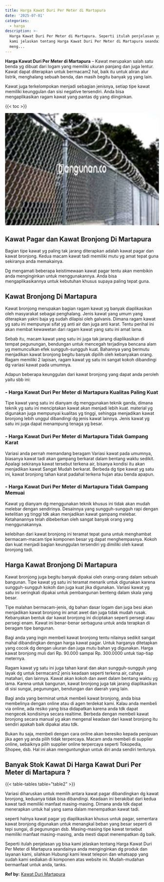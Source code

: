 ```yaml
---
title: Harga Kawat Duri Per Meter di Martapura
date: '2025-07-01'
categories:
  - harga
description: >-
  Harga Kawat Duri Per Meter di Martapura. Seperti itulah penjelasan yg bisa
  kami jelaskan tentang Harga Kawat Duri Per Meter di Martapura seandainya anda
  meng...
---
```


**Harga Kawat Duri Per Meter di Martapura** – Kawat merupakan salah satu benda yg dibuat dari logam yang memiliki ukuran panjang dan juga lentur. Kawat dapat diterapkan untuk bermacam2 hal, baik itu untuk aliran alur listrik, menghalang sebuah benda, dan masih begitu banyak yg yang lain.

Kawat juga terkelompokan menjadi sebagian jenisnya, setiap tipe kawat memiliki keunggulan dan sisi negative tersendiri. Anda bisa mengaplikasikan ragam kawat yang pantas dg yang diinginkan.

{{< toc >}}

![Harga Kawat Duri Per Meter di Martapura](/images/jual-kawat-murah05.png)

## Kawat Pagar dan Kawat Bronjong Di Martapura

Bagian tipe kawat yg paling tak jarang diterapkan adalah kawat pagar dan kawat bronjong. Kedua macam kawat tadi memiliki mutu yg amat tepat guna sekiranya anda memakainya.

Dg mengamati beberapa keistimewaan kawat pagar tentu akan membikin anda menginginkan untuk menggunakannya. Anda bisa mengaplikasikannya untuk kebutuhan khusus supaya paling tepat guna.

## Kawat Bronjong Di Martapura

Kawat bronjong merupakan bagian ragam kawat yg banyak diaplikasikan oleh masyarakat sebagai penghalang. Jenis kawat yang umum yang diterapkan yakni baja yg sudah dilapisi oleh galvanis. Dimana ragam kawat yg satu ini mempunyai sifat yg anti air dan juga anti karat. Tentu perihal ini akan membat kewawetan dari ragam kawat yang satu ini amat lama.

Sebab itu, macam kawat yang satu ini juga tak jarang diaplikasikan di tempat pegunungan, bendungan untuk mencegah terjadinya bencana alam yg memunculkan efek sungguh-sungguh kuat. Bahannya yang bermutu menjadikan kawat bronjong begitu banyak dipilih oleh kebanyakan orang. Ragam memiliki 2 lapisan, ragam kawat yg satu ini sangat kokoh dibandingi dg variasi kawat pada umumnya.

Adapun beberapa keunggulan dari kawat bronjong yang dapat anda peroleh yaitu sbb ini:

### \- Harga Kawat Duri Per Meter di Martapura Kualitas Paling Kuat

Tipe kawat yang satu ini dianyam dg menggunakan teknik ganda, dimana teknik yg satu ini menciptakan kawat akan menjadi lebih kuat. material yg digunakan juga mempunyai kualitas yg tinggi, sehingga menjadikan kawat bronjong lebih unggul dibandingi dg jenis kawat lainnya. Jenis kawat yg satu ini juga dapat menampung tenaga yg besar.

### \- Harga Kawat Duri Per Meter di Martapura Tidak Gampang Karat

Variasi anda pernah memandang beragam Variasi kawat pada umumnya, biasanya kawat tadi akan gampang berkarat dalam bentang waktu sedikit. Apalagi sekiranya kawat tersebut terkena air, bisanya kondisi itu akan menjadikan kawat Sangat Mudah berkarat. Berbeda dg tipe kawat yg satu ini, kawat bronjong tahan karat padahal terkena hujan atau benda apapun.

### \- Harga Kawat Duri Per Meter di Martapura Tidak Gampang Memuai

Kawat yg dianyam dg menggunakan teknik khusus ini tidak akan mudah melebar dengan sendirinya. Desainnya yang sungguh-sungguh rapi dengan ketelitian yg tinggi tdk akan menjadikan kawat gampang melebar. Ketahanannya telah dibeberkan oleh sangat banyak orang yang menggunakannya.

kelebihan dari kawat bronjong ini teramat tepat guna untuk menghambat bermacam-macam tipe komponen besar yg dapat menghempasnya. Kokoh dan kuat menjadi bagian keunggulan tersendiri yg dimiliki oleh kawat bronjong tadi.

## Harga Kawat Bronjong Di Martapura

Kawat bronjong juga begitu banyak dipakai oleh orang-orang dalam sebuah bangunan. Tipe kawat yg satu ini teramat menarik untuk digunakan karena sungguh-sungguh kokoh dan juga kuat jika digunakan. Variasi kawat yg satu ini seringkali dipakai untuk pembangunan benteng dalam skala yang besar.

Tipe malahan bermacam-jenis, dg bahan dasar logam dan juga besi akan menjadikan kawat bronjong ini amat awet dan juga tidak mudah rusak. Kebanyakan bentuk dar kawat bronjong ini diciptakan seperti persegi atau persegi enam. Kawat ini benar-benar serbaguna untuk anda terapkan di beragam tipe bangunan.

Bagi anda yang ingin membeli kawat bronjong tentu nilainya sedikit sangat mahal dibandingkan dengan harga kawat pagar. Untuk harganya ditetapkan yang cocok dg dengan ukuran dan juga mutu bahan yg digunakan. Harga kawat bronjong muli dari Rp. 90.000 sampai Rp. 300.0000 untuk tiap-tiap meternya.

Ragam kawat yg satu ini juga tahan karat dan akan sungguh-sungguh yang layak dg untuk bermacam2 jenis keadaan seperti terkena air, cahaya matahari, dan lainnya. Kawat akan kokoh dan awet dalam bentang waktu yg lama. Karena untuk bangunan, kawat bronjong juga tak jarang diaplikasikan di sisi sungai, pegunungan, bendungan dan daerah yang lain.

Bagi anda yang berminat untuk membeli kawat bronjong, anda bisa membelinya dengan online atau di agen terdekat kami. Kalau anda membeli via online, ada resiko yang bisa didapatkan karena anda tdk dapat mengecek kondisinya secara realtime. Berbeda dengan membeli kawat bronjong secara manual yg akan mengenal keadaan dari kawat bronjong itu sendiri apakah baik dipakai atau tdk.

Bukan itu saja, membeli dengan cara online akan beresiko kepada penipuan jika agen yg anda pilih tidak terpercaya. Macam anda membeli di supplier online, sebaiknya pilih supplier online terpercaya seperti Tokopedia, Shopee, dsb. Hal ini akan menguntungkan untuk diri anda sendiri tentunya.

## Banyak Stok Kawat Di Harga Kawat Duri Per Meter di Martapura ?

{{< table-tables table="table2" >}}

Variasi diharuskan untuk memlih antara kawat pagar dibandingkan dg kawat bronjong, keduanya tidak bisa dibandingi. Keadaan ini berakibat dari kedua kawat tadi memiliki manfaat masing-masing. Dimana anda tdk dapat menerapkan untuk hal yang sama dalam menempatkan kawat tadi.

seperti halnya kawat pagar yg diaplikasikan khusus untuk pagar, sementara kawat bronjong digunakan untuk menangkal beban yang besar seperti di tepi sungai, di pegunungan dsb. Masing-masing tipe kawat tersebut memiliki manfaat masing-masing, anda mesti dapat menempatkan dg baik.

Seperti itulah penjelasan yg bisa kami jelaskan tentang Harga Kawat Duri Per Meter di Martapura seandainya anda menginginkan dg produk dan layanan kami, silahkan Hubungi kami lewat telepon dan whatsapp yang sudah kami sediakan di komponen atas website ini. Mudah-mudahan bermanfaat untuk anda, tanks.

**Ref by:** [Kawat Duri Martapura](https://id.wikipedia.org/wiki/Kawat)
